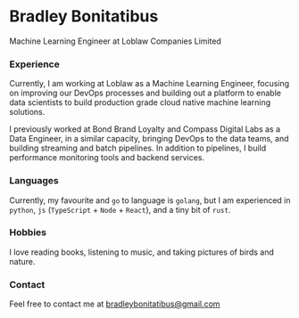 # Bradley Bonitatibus
Machine Learning Engineer at Loblaw Companies Limited

### Experience
Currently, I am working at Loblaw as a Machine Learning Engineer, focusing on improving our DevOps processes and building out a platform to enable 
data scientists to build production grade cloud native machine learning solutions.

I previously worked at Bond Brand Loyalty and Compass Digital Labs as a Data Engineer, in a similar capacity, bringing
DevOps to the data teams, and building streaming and batch pipelines. In addition to pipelines, I build performance
monitoring tools and backend services.

### Languages
Currently, my favourite and `go` to language is `golang`, but I am experienced in `python`, `js` (`TypeScript` + `Node` + `React`), and a tiny bit of `rust`. 

### Hobbies
I love reading books, listening to music, and taking pictures of birds and nature.

### Contact
Feel free to contact me at <a href="mailto:bradleybonitatibus@gmail.com">bradleybonitatibus@gmail.com</a>